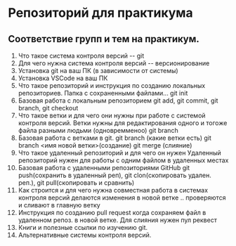 # Репозиторий для практикума
## Соответствие групп и тем на практикум.

1. Что такое система контроля версий   --  git
2. Для чего нужна система контроля версий  -- версионирование
3. Установка git на ваш ПК (в зависимости от системы) 
4. Установка VSCode на ваш ПК
5. Что такое репозиторий и инструкция по созданию локальных репозиториев.
Папка с сохраненными файлами... git init
6. Базовая работа с локальным репозиторием
git add, git commit, git branch, git checkout
7. Что такое ветки и для чего они нужны при работе с системой контроля версий.
Ветки нужны для редактирования одного и тогоже файла разными людьми (одновремменоо)
 git branch
8. Базовая работа с ветками в git.
git branch (какие ветки есть) git branch <имя новой ветки>(создание)
git merge (слияние)
9. Что такое удаленный репозиторий и для чего он нужен
Удаленный репозиторий нужен для работы с одним файлом в удаленных местах
10. Базовая работа с удаленными репозиториями GitHub
git push(сохранить в удаленный реп), git clon(скопировать удален. реп.), 
git pull(скопировать и сравнить)
11. Как строится и для чего нужна совместная работа в системах контроля версий
делаются изменения в новой ветке .. проверяются и сливают в главную ветку
12. Инструкция по созданию pull request
когда сохраняем файл в удаленном репоз. в новой ветке. Для слияния нужен пул реквест
13. Книги и полезные ссылки по изучению git.
14. Альтернативные системы контроля версий.
